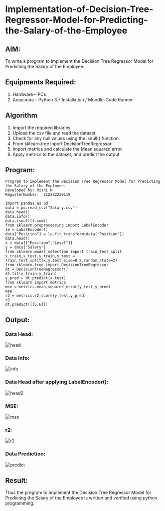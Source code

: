 # Implementation-of-Decision-Tree-Regressor-Model-for-Predicting-the-Salary-of-the-Employee

## AIM:
To write a program to implement the Decision Tree Regressor Model for Predicting the Salary of the Employee.

## Equipments Required:
1. Hardware – PCs
2. Anaconda – Python 3.7 Installation / Moodle-Code Runner

## Algorithm
1. Import the required libraries.
2. Upload the csv file and read the dataset.
3. Check for any null values using the isnull() function.
4. From sklearn.tree inport DecisionTreeRegressor.
5. Import metrics and calculate the Mean squared error.
6. Apply metrics to the dataset, and predict the output.


## Program:
```
Program to implement the Decision Tree Regressor Model for Predicting the Salary of the Employee.
Developed by: Rishi M
RegisterNumber:  212222230119
```
```
import pandas as pd
data = pd.read_csv("Salary.csv")
data.head()
data.info()
data.isnull().sum()
from sklearn.preprocessing import LabelEncoder
le = LabelEncoder()
data["Position"] = le.fit_transform(data["Position"])
data.head()
x = data[["Position","Level"]]
y = data["Salary"]
from sklearn.model_selection import train_test_split
x_train,x_test,y_train,y_test = train_test_split(x,y,test_size=0.2,random_state=2)
from sklearn.tree import DecisionTreeRegressor
dt = DecisionTreeRegressor()
dt.fit(x_train,y_train)
y_pred = dt.predict(x_test)
from sklearn import metrics
mse = metrics.mean_squared_error(y_test,y_pred)
mse
r2 = metrics.r2_score(y_test,y_pred)
r2
dt.predict([[5,6]])
```

## Output:
### Data Head:
![head](https://user-images.githubusercontent.com/93427923/169694235-41a469cc-ff3e-4c56-b36c-029319ef1f94.png)

### Data Info:
![info](https://user-images.githubusercontent.com/93427923/169694238-85077655-4a64-4334-b451-997c7ea1937d.png)

### Data Head after applying LabelEncoder():
![head2](https://user-images.githubusercontent.com/93427923/169694242-dd7cae7b-50db-4864-96aa-ca8eb07514e3.png)

### MSE:
![mse](https://user-images.githubusercontent.com/93427923/169694248-eefed989-8fc7-4e80-b3af-992667d1936a.png)

### r2:
![r2](https://user-images.githubusercontent.com/93427923/169694252-b17fc5dd-22fd-46e0-b8de-991fd12528ed.png)

### Data Prediction:
![predict](https://user-images.githubusercontent.com/93427923/169694255-16669af0-0ed0-416e-b387-d63f2f3e9dc3.png)

## Result:
Thus the program to implement the Decision Tree Regressor Model for Predicting the Salary of the Employee is written and verified using python programming.
